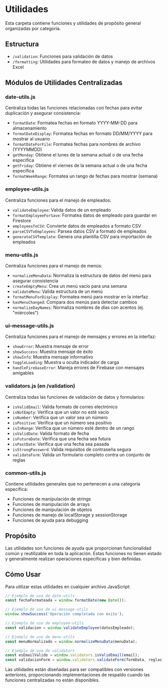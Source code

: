 # Utilidades

Esta carpeta contiene funciones y utilidades de propósito general organizadas por categoría.

## Estructura

- `/validation`: Funciones para validación de datos
- `/formatting`: Utilidades para formateo de datos y manejo de archivos Excel

## Módulos de Utilidades Centralizadas

### date-utils.js
Centraliza todas las funciones relacionadas con fechas para evitar duplicación y asegurar consistencia:
- `formatDate`: Formatea fechas en formato YYYY-MM-DD para almacenamiento
- `formatDateDisplay`: Formatea fechas en formato DD/MM/YYYY para mostrar al usuario
- `formatDateForFile`: Formatea fechas para nombres de archivo (YYYYMMDD)
- `getMonday`: Obtiene el lunes de la semana actual o de una fecha específica
- `getFriday`: Obtiene el viernes de la semana actual o de una fecha específica
- `formatWeekRange`: Formatea un rango de fechas para mostrar (semana)

### employee-utils.js
Centraliza funciones para el manejo de empleados:
- `validateEmployee`: Valida datos de un empleado
- `formatEmployeeForSave`: Formatea datos de empleado para guardar en Firestore
- `employeesToCSV`: Convierte datos de empleados a formato CSV
- `parseCSVToEmployees`: Parsea datos CSV a formato de empleados
- `generateCSVTemplate`: Genera una plantilla CSV para importación de empleados

### menu-utils.js
Centraliza funciones para el manejo de menús:
- `normalizeMenuData`: Normaliza la estructura de datos del menú para asegurar consistencia
- `createEmptyMenu`: Crea un menú vacío para una semana
- `validateMenu`: Valida estructura de un menú
- `formatMenuForDisplay`: Formatea menú para mostrar en la interfaz
- `hasMenuChanged`: Compara dos menús para detectar cambios
- `normalizeDayNames`: Normaliza nombres de días con acentos (ej. "miércoles")

### ui-message-utils.js
Centraliza funciones para el manejo de mensajes y errores en la interfaz:
- `showError`: Muestra mensaje de error
- `showSuccess`: Muestra mensaje de éxito
- `showInfo`: Muestra mensaje informativo
- `toggleLoading`: Muestra u oculta indicador de carga
- `handleFirebaseError`: Maneja errores de Firebase con mensajes amigables

### validators.js (en /validation)
Centraliza todas las funciones de validación de datos y formularios:
- `isValidEmail`: Valida formato de correo electrónico
- `isNotEmpty`: Verifica que un valor no esté vacío
- `isNumber`: Verifica que un valor sea un número
- `isPositive`: Verifica que un número sea positivo
- `isInRange`: Verifica que un número esté dentro de un rango
- `isValidDate`: Valida formato de fecha
- `isFutureDate`: Verifica que una fecha sea futura
- `isPastDate`: Verifica que una fecha sea pasada
- `isStrongPassword`: Valida requisitos de contraseña segura
- `validateForm`: Valida un formulario completo contra un conjunto de reglas

### common-utils.js
Contiene utilidades generales que no pertenecen a una categoría específica:
- Funciones de manipulación de strings
- Funciones de manipulación de arrays
- Funciones de manipulación de objetos
- Funciones de manejo de localStorage y sessionStorage
- Funciones de ayuda para debugging

## Propósito

Las utilidades son funciones de ayuda que proporcionan funcionalidad común y reutilizable en toda la aplicación. Estas funciones no tienen estado y generalmente realizan operaciones específicas y bien definidas.

## Cómo Usar

Para utilizar estas utilidades en cualquier archivo JavaScript:

```javascript
// Ejemplo de uso de date-utils
const fechaFormateada = window.formatDate(new Date());

// Ejemplo de uso de ui-message-utils
window.showSuccess('Operación completada con éxito');

// Ejemplo de uso de employee-utils
const validacion = window.validateEmployee(datosEmpleado);

// Ejemplo de uso de menu-utils
const menuNormalizado = window.normalizeMenuData(menuData);

// Ejemplo de uso de validators
const esEmailValido = window.validators.isValidEmail(email);
const validacionForm = window.validators.validateForm(formData, reglas);
```

Las utilidades están diseñadas para ser compatibles con versiones anteriores, proporcionando implementaciones de respaldo cuando las funciones centralizadas no están disponibles.
